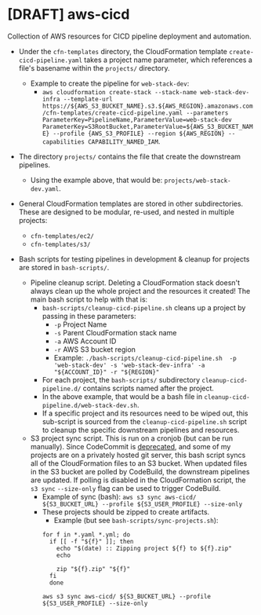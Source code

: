 # [DRAFT] aws-cicd
Collection of AWS resources for CICD pipeline deployment and automation.

* Under the `cfn-templates` directory, the CloudFormation template `create-cicd-pipeline.yaml` takes a project name parameter, which references a file's basename within the `projects/` directory.
  * Example to create the pipeline for `web-stack-dev`:
    * `aws cloudformation create-stack --stack-name web-stack-dev-infra --template-url https://${AWS_S3_BUCKET_NAME}.s3.${AWS_REGION}.amazonaws.com/cfn-templates/create-cicd-pipeline.yaml --parameters ParameterKey=PipelineName,ParameterValue=web-stack-dev ParameterKey=S3RootBucket,ParameterValue=${AWS_S3_BUCKET_NAME} --profile {AWS_S3_PROFILE} --region ${AWS_REGION} --capabilities CAPABILITY_NAMED_IAM`.
* The directory `projects/` contains the file that create the downstream pipelines.
    * Using the example above, that would be: `projects/web-stack-dev.yaml`.
* General CloudFormation templates are stored in other subdirectories. These are designed to be modular, re-used, and nested in multiple projects:
  * `cfn-templates/ec2/`
  * `cfn-templates/s3/`

* Bash scripts for testing pipelines in development & cleanup for projects are stored in `bash-scripts/`.
  * Pipeline cleanup script. Deleting a CloudFormation stack doesn't always clean up the whole project and the resources it created! The main bash script to help with that is:
    * `bash-scripts/cleanup-cicd-pipeline.sh` cleans up a project by passing in these parameters:
      * `-p` Project Name
      * `-s` Parent CloudFormation stack name
      * `-a` AWS Account ID
      * `-r` AWS S3 bucket region
      * Example: `./bash-scripts/cleanup-cicd-pipeline.sh  -p 'web-stack-dev' -s 'web-stack-dev-infra' -a "${ACCOUNT_ID}" -r "${REGION}"`
    * For each project, the `bash-scripts/` subdirectory `cleanup-cicd-pipeline.d/` contains scripts named after the project.
    * In the above example, that would be a bash file in `cleanup-cicd-pipeline.d/web-stack-dev.sh`.
    * If a specific project and its resources need to be wiped out, this sub-script is sourced from the `cleanup-cicd-pipeline.sh` script to cleanup the specific downstream pipelines and resources.
  * S3 project sync script. This is run on a cronjob (but can be run manually). Since CodeCommit is [deprecated](https://aws.amazon.com/blogs/devops/how-to-migrate-your-aws-codecommit-repository-to-another-git-provider/), and some of my projects are on a privately hosted git server, this bash script syncs all of the CloudFormation files to an S3 bucket. When updated files in the S3 bucket are polled by CodeBuild, the downstream pipelines are updated. If polling is disabled in the CloudFormation script, the `s3 sync` `--size-only` flag can be used to trigger CodeBuild.
    * Example of sync (bash): `aws s3 sync aws-cicd/ ${S3_BUCKET_URL} --profile ${S3_USER_PROFILE} --size-only`
    * These projects should be zipped to create artifacts.
      * Example (but see `bash-scripts/sync-projects.sh`): 
      ```
      for f in *.yaml *.yml; do
        if [[ -f "${f}" ]]; then
          echo "$(date) :: Zipping project ${f} to ${f}.zip"
          echo
      
          zip "${f}.zip" "${f}"
        fi
        done
              
      aws s3 sync aws-cicd/ ${S3_BUCKET_URL} --profile ${S3_USER_PROFILE} --size-only
      ```

